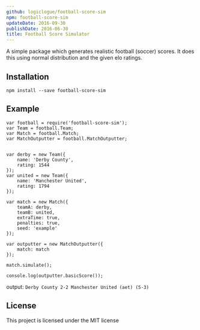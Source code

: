 ```yaml
---
github: logiclogue/football-score-sim
npm: football-score-sim
updateDate: 2016-09-30
publishDate: 2016-06-30
title: Football Score Simulator
---
```


A simple package which generates realistic
football (soccer) scores. It does this using
normal distribution and the given elo ratings.

## Installation

`npm install --save football-score-sim`

## Example
```
var football = require('football-score-sim');
var Team = football.Team;
var Match = football.Match;
var MatchOutputter = football.MatchOutputter;


var derby = new Team({
    name: 'Derby County',
    rating: 1544
});
var united = new Team({
    name: 'Manchester United',
    rating: 1794
});

var match = new Match({
    teamA: derby,
    teamB: united,
    extraTime: true,
    penalties: true,
    seed: 'example'
});

var outputter = new MatchOutputter({
    match: match
});

match.simulate();

console.log(outputter.basicScore());
```
output:
`Derby County 2-2 Manchester United (aet) (5-3)`

## License

This project is licensed under the MIT license

